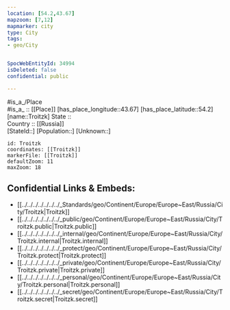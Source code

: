 ```yaml
---
location: [54.2,43.67] 
mapzoom: [7,12] 
mapmarker: city 
type: City
tags:
- geo/City


SpocWebEntityId: 34994
isDeleted: false
confidential: public

---
```

#is_a_/Place  
#is_a_ :: [[Place]] 
[has_place_longitude::43.67] 
[has_place_latitude::54.2] 
[name::Troitzk] 
State ::  
Country :: [[Russia]]  
[StateId::] 
[Population::] 
[Unknown::] 


```leaflet
id: Troitzk
coordinates: [[Troitzk]] 
markerFile: [[Troitzk]] 
defaultZoom: 11 
maxZoom: 18
```


## Confidential Links & Embeds: 
- [[../../../../../../../_Standards/geo/Continent/Europe/Europe~East/Russia/City/Troitzk|Troitzk]] 
- [[../../../../../../../_public/geo/Continent/Europe/Europe~East/Russia/City/Troitzk.public|Troitzk.public]] 
- [[../../../../../../../_internal/geo/Continent/Europe/Europe~East/Russia/City/Troitzk.internal|Troitzk.internal]] 
- [[../../../../../../../_protect/geo/Continent/Europe/Europe~East/Russia/City/Troitzk.protect|Troitzk.protect]] 
- [[../../../../../../../_private/geo/Continent/Europe/Europe~East/Russia/City/Troitzk.private|Troitzk.private]] 
- [[../../../../../../../_personal/geo/Continent/Europe/Europe~East/Russia/City/Troitzk.personal|Troitzk.personal]] 
- [[../../../../../../../_secret/geo/Continent/Europe/Europe~East/Russia/City/Troitzk.secret|Troitzk.secret]] 

